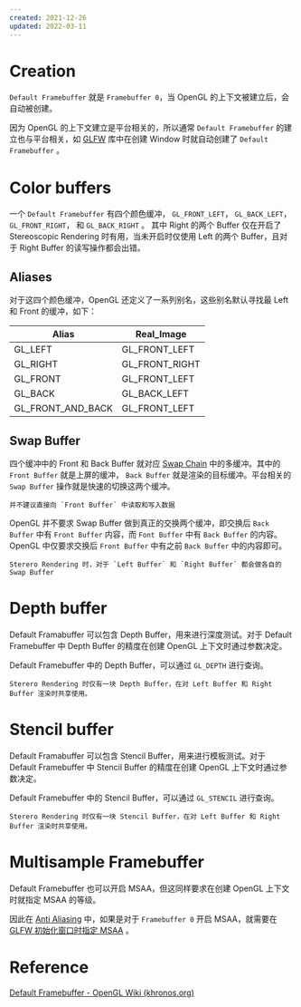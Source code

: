 ```yaml
---
created: 2021-12-26
updated: 2022-03-11
---
```

# Creation

`Default Framebuffer` 就是 `Framebuffer 0`，当 OpenGL 的上下文被建立后，会自动被创建。

因为 OpenGL 的上下文建立是平台相关的，所以通常 `Default Framebuffer` 的建立也与平台相关，如 [GLFW](../../00_Books/Learn%20OpenGL/Ch%2001%20Hello%20Window.md#初始化GLFW)  库中在创建 Window 时就自动创建了 `Default Framebuffer` 。

# Color buffers

一个 `Default Framebuffer` 有四个颜色缓冲， `GL_FRONT_LEFT`， `GL_BACK_LEFT`， `GL_FRONT_RIGHT`， 和 `GL_BACK_RIGHT` 。 其中 Right 的两个 Buffer 仅在开启了 Stereoscopic Rendering 时有用，当未开启时仅使用 Left 的两个 Buffer，且对于 Right Buffer 的读写操作都会出错。

## Aliases

对于这四个颜色缓冲，OpenGL 还定义了一系列别名，这些别名默认寻找最 Left 和 Front 的缓冲，如下：

| Alias             | Real_Image     |
| ----------------- | -------------- |
| GL_LEFT           | GL_FRONT_LEFT  |
| GL_RIGHT          | GL_FRONT_RIGHT |
| GL_FRONT          | GL_FRONT_LEFT  |
| GL_BACK           | GL_BACK_LEFT   |
| GL_FRONT_AND_BACK | GL_FRONT_LEFT  |

## Swap Buffer

四个缓冲中的 Front 和 Back Buffer 就对应 [Swap Chain](../Computer%20Graphics/Swap%20Chain.md)  中的多缓冲。其中的 `Front Buffer` 就是上屏的缓冲， `Back Buffer` 就是渲染的目标缓冲。平台相关的 `Swap Buffer` 操作就是快速的切换这两个缓冲。

```ad-warning
并不建议直接向 `Front Buffer` 中读取和写入数据
```

OpenGL 并不要求 Swap Buffer 做到真正的交换两个缓冲，即交换后 `Back Buffer` 中有 `Front Buffer` 内容，而 `Font Buffer` 中有 `Back Buffer` 的内容。 OpenGL 中仅要求交换后 `Front Buffer` 中有之前 `Back Buffer` 中的内容即可。

```ad-note
Sterero Rendering 时，对于 `Left Buffer` 和 `Right Buffer` 都会做各自的 Swap Buffer
```

# Depth buffer

Default Framabuffer 可以包含 Depth Buffer，用来进行深度测试。对于 Default Framebuffer 中 Depth Buffer 的精度在创建 OpenGL 上下文时通过参数决定。

Default Framebuffer 中的 Depth Buffer，可以通过 `GL_DEPTH` 进行查询。

```ad-note
Sterero Rendering 时仅有一块 Depth Buffer，在对 Left Buffer 和 Right Buffer 渲染时共享使用。
```

# Stencil buffer

Default Framabuffer 可以包含 Stencil Buffer，用来进行模板测试。对于 Default Framebuffer 中 Stencil Buffer 的精度在创建 OpenGL 上下文时通过参数决定。

Default Framebuffer 中的 Stencil Buffer，可以通过 `GL_STENCIL` 进行查询。
```ad-note
Sterero Rendering 时仅有一块 Stencil Buffer，在对 Left Buffer 和 Right Buffer 渲染时共享使用。
```

# Multisample Framebuffer

Default Framebuffer 也可以开启 MSAA，但这同样要求在创建 OpenGL 上下文时就指定 MSAA 的等级。

因此在 [Anti Aliasing](../../00_Books/Learn%20OpenGL/Ch%2024%20Anti%20Aliasing.md) 中，如果是对于 `Framebuffer 0` 开启 MSAA，就需要在 [GLFW 初始化窗口时指定 MSAA](../../00_Books/Learn%20OpenGL/Ch%2024%20Anti%20Aliasing.md#MSAA%20in%20GLFW) 。

# Reference

[Default Framebuffer - OpenGL Wiki (khronos.org)](https://www.khronos.org/opengl/wiki/Default_Framebuffer)